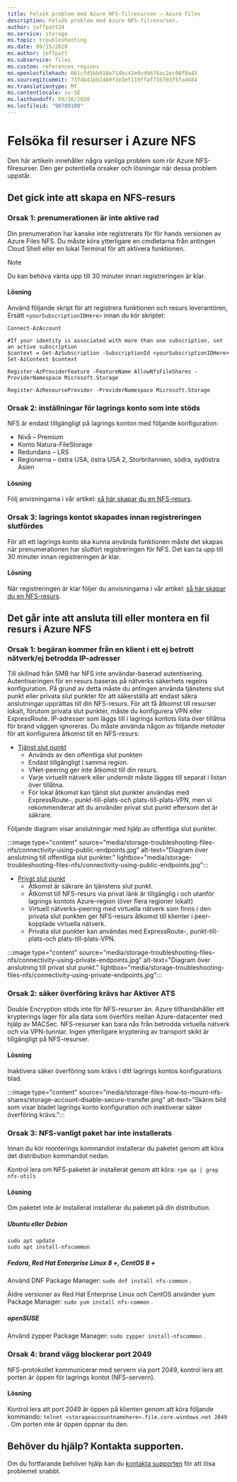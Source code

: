```yaml
---
title: Felsök problem med Azure NFS-filresursen – Azure Files
description: Felsök problem med Azure NFS-filresursen.
author: jeffpatt24
ms.service: storage
ms.topic: troubleshooting
ms.date: 09/15/2020
ms.author: jeffpatt
ms.subservice: files
ms.custom: references_regions
ms.openlocfilehash: 661cfd5bb410a714bc42e0cd9676ac2ec08f8a45
ms.sourcegitcommit: 7374b41bb1469f2e3ef119ffaf735f03f5fad484
ms.translationtype: MT
ms.contentlocale: sv-SE
ms.lasthandoff: 09/16/2020
ms.locfileid: "90709100"
---
```

# <a name="troubleshoot-azure-nfs-file-shares"></a>Felsöka fil resurser i Azure NFS

Den här artikeln innehåller några vanliga problem som rör Azure NFS-filresurser. Den ger potentiella orsaker och lösningar när dessa problem uppstår.

## <a name="unable-to-create-an-nfs-share"></a>Det gick inte att skapa en NFS-resurs

### <a name="cause-1-subscription-is-not-enabled"></a>Orsak 1: prenumerationen är inte aktive rad

Din prenumeration har kanske inte registrerats för för hands versionen av Azure Files NFS. Du måste köra ytterligare en cmdletarna från antingen Cloud Shell eller en lokal Terminal för att aktivera funktionen.

> [!NOTE]
> Du kan behöva vänta upp till 30 minuter innan registreringen är klar.


#### <a name="solution"></a>Lösning

Använd följande skript för att registrera funktionen och resurs leverantören, Ersätt `<yourSubscriptionIDHere>` innan du kör skriptet:

```azurepowershell
Connect-AzAccount

#If your identity is associated with more than one subscription, set an active subscription
$context = Get-AzSubscription -SubscriptionId <yourSubscriptionIDHere>
Set-AzContext $context

Register-AzProviderFeature -FeatureName AllowNfsFileShares - ProviderNamespace Microsoft.Storage

Register-AzResourceProvider -ProviderNamespace Microsoft.Storage
```

### <a name="cause-2-unsupported-storage-account-settings"></a>Orsak 2: inställningar för lagrings konto som inte stöds

NFS är endast tillgängligt på lagrings konton med följande konfiguration:

- Nivå – Premium
- Konto Natura-FileStorage
- Redundans – LRS
- Regionerna – östra USA, östra USA 2, Storbritannien, södra, sydöstra Asien

#### <a name="solution"></a>Lösning

Följ anvisningarna i vår artikel: [så här skapar du en NFS-resurs](storage-files-how-to-create-nfs-shares.md).

### <a name="cause-3-the-storage-account-was-created-prior-to-registration-completing"></a>Orsak 3: lagrings kontot skapades innan registreringen slutfördes

För att ett lagrings konto ska kunna använda funktionen måste det skapas när prenumerationen har slutfört registreringen för NFS. Det kan ta upp till 30 minuter innan registreringen är klar.

#### <a name="solution"></a>Lösning

När registreringen är klar följer du anvisningarna i vår artikel: [så här skapar du en NFS-resurs](storage-files-how-to-create-nfs-shares.md).

## <a name="cannot-connect-to-or-mount-an-azure-nfs-file-share"></a>Det går inte att ansluta till eller montera en fil resurs i Azure NFS

### <a name="cause-1-request-originates-from-a-client-in-an-untrusted-networkuntrusted-ip"></a>Orsak 1: begäran kommer från en klient i ett ej betrott nätverk/ej betrodda IP-adresser

Till skillnad från SMB har NFS inte användar-baserad autentisering. Autentiseringen för en resurs baseras på nätverks säkerhets regelns konfiguration. På grund av detta måste du antingen använda tjänstens slut punkt eller privata slut punkter för att säkerställa att endast säkra anslutningar upprättas till din NFS-resurs. För att få åtkomst till resurser lokalt, förutom privata slut punkter, måste du konfigurera VPN eller ExpressRoute. IP-adresser som läggs till i lagrings kontots lista över tillåtna för brand väggen ignoreras. Du måste använda någon av följande metoder för att konfigurera åtkomst till en NFS-resurs:


- [Tjänst slut punkt](storage-files-networking-endpoints.md#restrict-public-endpoint-access)
    - Används av den offentliga slut punkten
    - Endast tillgängligt i samma region.
    - VNet-peering ger inte åtkomst till din resurs.
    - Varje virtuellt nätverk eller undernät måste läggas till separat i listan över tillåtna.
    - För lokal åtkomst kan tjänst slut punkter användas med ExpressRoute-, punkt-till-plats-och plats-till-plats-VPN, men vi rekommenderar att du använder privat slut punkt eftersom det är säkrare.

Följande diagram visar anslutningar med hjälp av offentliga slut punkter.

:::image type="content" source="media/storage-troubleshooting-files-nfs/connectivity-using-public-endpoints.jpg" alt-text="Diagram över anslutning till offentliga slut punkter." lightbox="media/storage-troubleshooting-files-nfs/connectivity-using-public-endpoints.jpg":::

- [Privat slut punkt](storage-files-networking-endpoints.md#create-a-private-endpoint)
    - Åtkomst är säkrare än tjänstens slut punkt.
    - Åtkomst till NFS-resurs via privat länk är tillgänglig i och utanför lagrings kontots Azure-region (över flera regioner lokalt)
    - Virtuell nätverks-peering med virtuella nätverk som finns i den privata slut punkten ger NFS-resurs åtkomst till klienter i peer-kopplade virtuella nätverk.
    - Privata slut punkter kan användas med ExpressRoute-, punkt-till-plats-och plats-till-plats-VPN.

:::image type="content" source="media/storage-troubleshooting-files-nfs/connectivity-using-private-endpoints.jpg" alt-text="Diagram över anslutning till privat slut punkt." lightbox="media/storage-troubleshooting-files-nfs/connectivity-using-private-endpoints.jpg":::

### <a name="cause-2-secure-transfer-required-is-enabled"></a>Orsak 2: säker överföring krävs har Aktiver ATS

Double Encryption stöds inte för NFS-resurser än. Azure tillhandahåller ett krypterings lager för alla data som överförs mellan Azure-datacenter med hjälp av MACSec. NFS-resurser kan bara nås från betrodda virtuella nätverk och via VPN-tunnlar. Ingen ytterligare kryptering av transport skikt är tillgängligt på NFS-resurser.

#### <a name="solution"></a>Lösning

Inaktivera säker överföring som krävs i ditt lagrings kontos konfigurations blad.

:::image type="content" source="media/storage-files-how-to-mount-nfs-shares/storage-account-disable-secure-transfer.png" alt-text="Skärm bild som visar bladet lagrings konto konfiguration och inaktiverar säker överföring krävs.":::

### <a name="cause-3-nfs-common-package-is-not-installed"></a>Orsak 3: NFS-vanligt paket har inte installerats
Innan du kör monterings kommandot installerar du paketet genom att köra det distribution kommandot nedan.

Kontrol lera om NFS-paketet är installerat genom att köra: `rpm qa | grep nfs-utils`

#### <a name="solution"></a>Lösning

Om paketet inte är installerat installerar du paketet på din distribution.

##### <a name="ubuntu-or-debian"></a>Ubuntu eller Debian

```
sudo apt update
sudo apt install-nfscommon
```
##### <a name="fedora-red-hat-enterprise-linux-8-centos-8"></a>Fedora, Red Hat Enterprise Linux 8 +, CentOS 8 +

Använd DNF Package Manager: `sudo dnf install nfs-common` .

Äldre versioner av Red Hat Enterprise Linux och CentOS använder yum Package Manager: `sudo yum install nfs-common` .

##### <a name="opensuse"></a>openSUSE

Använd zypper Package Manager: `sudo zypper install-nfscommon` .

### <a name="cause-4-firewall-blocking-port-2049"></a>Orsak 4: brand vägg blockerar port 2049

NFS-protokollet kommunicerar med servern via port 2049, kontrol lera att porten är öppen för lagrings kontot (NFS-servern).

#### <a name="solution"></a>Lösning

Kontrol lera att port 2049 är öppen på klienten genom att köra följande kommando: `telnet <storageaccountnamehere>.file.core.windows.net 2049` . Om porten inte är öppen öppnar du den.

## <a name="need-help-contact-support"></a>Behöver du hjälp? Kontakta supporten.
Om du fortfarande behöver hjälp kan du [kontakta supporten](https://portal.azure.com/?#blade/Microsoft_Azure_Support/HelpAndSupportBlade) för att lösa problemet snabbt.